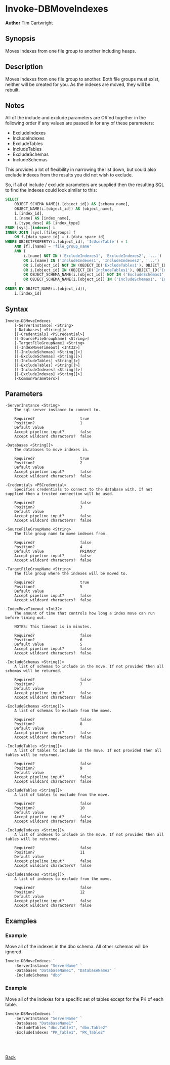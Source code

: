 # Invoke-DBMoveIndexes
**Author** Tim Cartwright

## Synopsis
Moves indexes from one file group to another including heaps.

## Description
Moves indexes from one file group to another. Both file groups must exist, neither will be created for you. As the indexes are moved, they will be rebuilt.

## Notes
All of the include and exclude parameters are OR'ed together in the following order if any values are passed in for any of these parameters:

- ExcludeIndexes
- IncludeIndexes
- ExcludeTables
- IncludeTables
- ExcludeSchemas
- IncludeSchemas

This provides a lot of flexibility in narrowing the list down, but could also exclude indexes from the results you did not wish to exclude.

So, if all of include / exclude parameters are supplied then the resulting SQL to find the indexes could look similar to this:

```sql
SELECT 
    OBJECT_SCHEMA_NAME(i.[object_id]) AS [schema_name],
    OBJECT_NAME(i.[object_id]) AS [object_name],
    i.[index_id],
    i.[name] AS [index_name],
    i.[type_desc] AS [index_type]
FROM [sys].[indexes] i
INNER JOIN [sys].[filegroups] f
    ON f.[data_space_id] = i.[data_space_id]
WHERE OBJECTPROPERTY(i.[object_id], 'IsUserTable') = 1
    AND [f].[name] = 'file_group_name'
    AND (
        i.[name] NOT IN ('ExcludeIndexes1', 'ExcludeIndexes2', '...')
        OR i.[name] IN ('IncludeIndexes1', 'IncludeIndexes2', '...')
        OR i.[object_id] NOT IN (OBJECT_ID('ExcludeTables1'), OBJECT_ID('ExcludeTables2'), OBJECT_ID('...'))
        OR i.[object_id] IN (OBJECT_ID('IncludeTables1'), OBJECT_ID('IncludeTables2'), OBJECT_ID('...'))
        OR OBJECT_SCHEMA_NAME(i.[object_id]) NOT IN ('ExcludeSchemas1', 'ExcludeSchemas2', '...')
        OR OBJECT_SCHEMA_NAME(i.[object_id]) IN ('IncludeSchemas1', 'IncludeSchemas2', '...')
    )
ORDER BY OBJECT_NAME(i.[object_id]),
    i.[index_id]
```


## Syntax
    Invoke-DBMoveIndexes 
        [-ServerInstance] <String> 
        [-Databases] <String[]> 
        [[-Credentials] <PSCredential>] 
        [[-SourceFileGroupName] <String>] 
        [-TargetFileGroupName] <String> 
        [[-IndexMoveTimeout] <Int32>] 
        [[-IncludeSchemas] <String[]>] 
        [[-ExcludeSchemas] <String[]>] 
        [[-IncludeTables] <String[]>] 
        [[-ExcludeTables] <String[]>] 
        [[-IncludeIndexes] <String[]>] 
        [[-ExcludeIndexes] <String[]>] 
        [<CommonParameters>]

## Parameters
    -ServerInstance <String>
        The sql server instance to connect to.

        Required?                    true
        Position?                    1
        Default value                
        Accept pipeline input?       false
        Accept wildcard characters?  false

    -Databases <String[]>
        The databases to move indexes in.

        Required?                    true
        Position?                    2
        Default value                
        Accept pipeline input?       false
        Accept wildcard characters?  false

    -Credentials <PSCredential>
        Specifies credentials to connect to the database with. If not supplied then a trusted connection will be used.

        Required?                    false
        Position?                    3
        Default value                
        Accept pipeline input?       false
        Accept wildcard characters?  false

    -SourceFileGroupName <String>
        The file group name to move indexes from.

        Required?                    false
        Position?                    4
        Default value                PRIMARY
        Accept pipeline input?       false
        Accept wildcard characters?  false

    -TargetFileGroupName <String>
        The file group where the indexes will be moved to.

        Required?                    true
        Position?                    5
        Default value                
        Accept pipeline input?       false
        Accept wildcard characters?  false

    -IndexMoveTimeout <Int32>
        The amount of time that controls how long a index move can run before timing out.
        
        NOTES: This timeout is in minutes.

        Required?                    false
        Position?                    6
        Default value                5
        Accept pipeline input?       false
        Accept wildcard characters?  false

    -IncludeSchemas <String[]>
        A list of schemas to include in the move. If not provided then all schemas will be returned.

        Required?                    false
        Position?                    7
        Default value                
        Accept pipeline input?       false
        Accept wildcard characters?  false

    -ExcludeSchemas <String[]>
        A list of schemas to exclude from the move.

        Required?                    false
        Position?                    8
        Default value                
        Accept pipeline input?       false
        Accept wildcard characters?  false

    -IncludeTables <String[]>
        A list of tables to include in the move. If not provided then all tables will be returned.

        Required?                    false
        Position?                    9
        Default value                
        Accept pipeline input?       false
        Accept wildcard characters?  false

    -ExcludeTables <String[]>
        A list of tables to exclude from the move.

        Required?                    false
        Position?                    10
        Default value                
        Accept pipeline input?       false
        Accept wildcard characters?  false

    -IncludeIndexes <String[]>
        A list of indexes to include in the move. If not provided then all tables will be returned.

        Required?                    false
        Position?                    11
        Default value                
        Accept pipeline input?       false
        Accept wildcard characters?  false

    -ExcludeIndexes <String[]>
        A list of indexes to exclude from the move.

        Required?                    false
        Position?                    12
        Default value                
        Accept pipeline input?       false
        Accept wildcard characters?  false


## Examples

### Example
Move all of the indexes in the dbo schema. All other schemas will be ignored.
    
```powershell
Invoke-DBMoveIndexes `
    -ServerInstance "ServerName" `
    -Databases "DatabaseName1", "DatabaseName2" `
    -IncludeSchemas "dbo"
```

### Example
Move all of the indexes for a specific set of tables except for the PK of each table.
    
```powershell
Invoke-DBMoveIndexes `
    -ServerInstance "ServerName" `
    -Databases "DatabaseName1" `
    -IncludeTables "dbo.Table1", "dbo.Table2"
    -ExcludeIndexes "PK_Table1", "PK_Table2"
```

<br/>
<br/>
  
[Back](/README.md)
